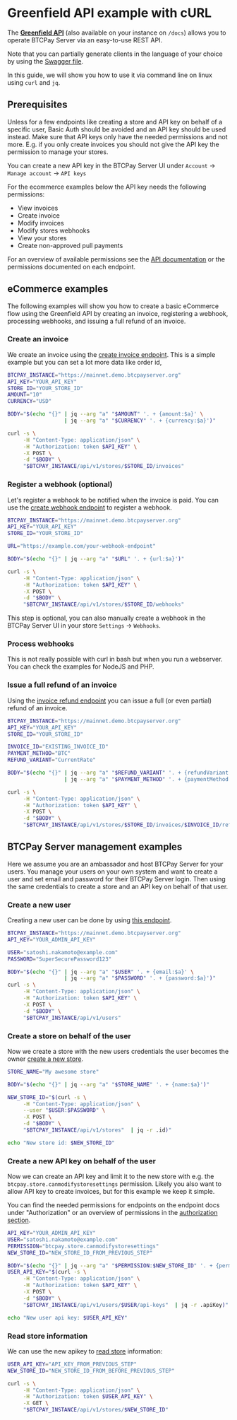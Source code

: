 # Greenfield API example with cURL

The **[Greenfield API](https://docs.btcpayserver.org/API/Greenfield/v1/)** (also available on your instance on `/docs`) allows you to operate BTCPay Server via an easy-to-use REST API.

Note that you can partially generate clients in the language of your choice by using the [Swagger file](https://docs.btcpayserver.org/API/Greenfield/v1/swagger.json).

In this guide, we will show you how to use it via command line on linux using `curl` and `jq`.

## Prerequisites

Unless for a few endpoints like creating a store and API key on behalf of a specific user, Basic Auth should be avoided and an API key should be used instead. Make sure that API keys only have the needed permissions and not more. E.g. if you only create invoices you should not give the API key the permission to manage your stores.

You can create a new API key in the BTCPay Server UI under `Account` -> `Manage account` -> `API keys`

For the ecommerce examples below the API key needs the following permissions:
- View invoices
- Create invoice
- Modify invoices
- Modify stores webhooks
- View your stores
- Create non-approved pull payments

For an overview of available permissions see the [API documentation](https://docs.btcpayserver.org/API/Greenfield/v1/#section/Authentication/API_Key) or the permissions documented on each endpoint.

## eCommerce examples

The following examples will show you how to create a basic eCommerce flow using the Greenfield API by creating an invoice, registering a webhook, processing webhooks, and issuing a full refund of an invoice.

### Create an invoice

We create an invoice using the [create invoice endpoint](https://docs.btcpayserver.org/API/Greenfield/v1/#operation/Invoices_CreateInvoice). This is a simple example but you can set a lot more data like order id,

```bash
BTCPAY_INSTANCE="https://mainnet.demo.btcpayserver.org"
API_KEY="YOUR_API_KEY"
STORE_ID="YOUR_STORE_ID"
AMOUNT="10"
CURRENCY="USD"

BODY="$(echo "{}" | jq --arg "a" "$AMOUNT" '. + {amount:$a}' \
                  | jq --arg "a" "$CURRENCY" '. + {currency:$a}')"

curl -s \
     -H "Content-Type: application/json" \
     -H "Authorization: token $API_KEY" \
     -X POST \
     -d "$BODY" \
     "$BTCPAY_INSTANCE/api/v1/stores/$STORE_ID/invoices"
```

### Register a webhook (optional)

Let's register a webhook to be notified when the invoice is paid. You can use the [create webhook endpoint](https://docs.btcpayserver.org/API/Greenfield/v1/#operation/Webhooks_CreateWebhook) to register a webhook.

```bash
BTCPAY_INSTANCE="https://mainnet.demo.btcpayserver.org"
API_KEY="YOUR_API_KEY"
STORE_ID="YOUR_STORE_ID"

URL="https://example.com/your-webhook-endpoint"

BODY="$(echo "{}" | jq --arg "a" "$URL" '. + {url:$a}')"

curl -s \
     -H "Content-Type: application/json" \
     -H "Authorization: token $API_KEY" \
     -X POST \
     -d "$BODY" \
     "$BTCPAY_INSTANCE/api/v1/stores/$STORE_ID/webhooks"
```

This step is optional, you can also manually create a webhook in the BTCPay Server UI in your store `Settings` -> `Webhooks`.

### Process webhooks

This is not really possible with curl in bash but when you run a webserver. You can check the examples for NodeJS and PHP.

### Issue a full refund of an invoice

Using the [invoice refund endpoint](https://docs.btcpayserver.org/API/Greenfield/v1/#operation/Invoices_Refund) you can issue a full (or even partial) refund of an invoice.

```bash
BTCPAY_INSTANCE="https://mainnet.demo.btcpayserver.org"
API_KEY="YOUR_API_KEY"
STORE_ID="YOUR_STORE_ID"

INVOICE_ID="EXISTING_INVOICE_ID"
PAYMENT_METHOD="BTC"
REFUND_VARIANT="CurrentRate"

BODY="$(echo "{}" | jq --arg "a" "$REFUND_VARIANT" '. + {refundVariant:$a}' \
                  | jq --arg "a" "$PAYMENT_METHOD" '. + {paymentMethod:$a}')"

curl -s \
     -H "Content-Type: application/json" \
     -H "Authorization: token $API_KEY" \
     -X POST \
     -d "$BODY" \
     "$BTCPAY_INSTANCE/api/v1/stores/$STORE_ID/invoices/$INVOICE_ID/refund"
```

## BTCPay Server management examples

Here we assume you are an ambassador and host BTCPay Server for your users. You manage your users on your own system and want to create a user and set email and password for their BTCPay Server login. Then using the same credentials to create a store and an API key on behalf of that user.

### Create a new user

Creating a new user can be done by using [this endpoint](https://docs.btcpayserver.org/API/Greenfield/v1/#operation/Users_CreateUser).

```bash
BTCPAY_INSTANCE="https://mainnet.demo.btcpayserver.org"
API_KEY="YOUR_ADMIN_API_KEY"

USER="satoshi.nakamoto@example.com"
PASSWORD="SuperSecurePassword123"

BODY="$(echo "{}" | jq --arg "a" "$USER" '. + {email:$a}' \
                  | jq --arg "a" "$PASSWORD" '. + {password:$a}')"
curl -s \
     -H "Content-Type: application/json" \
     -H "Authorization: token $API_KEY" \
     -X POST \
     -d "$BODY" \
     "$BTCPAY_INSTANCE/api/v1/users"
```

### Create a store on behalf of the user

Now we create a store with the new users credentials the user becomes the owner [create a new store](https://docs.btcpayserver.org/API/Greenfield/v1/#operation/Stores_CreateStore).

```bash
STORE_NAME="My awesome store"

BODY="$(echo "{}" | jq --arg "a" "$STORE_NAME" '. + {name:$a}')"

NEW_STORE_ID="$(curl -s \
     -H "Content-Type: application/json" \
     --user "$USER:$PASSWORD" \
     -X POST \
     -d "$BODY" \
     "$BTCPAY_INSTANCE/api/v1/stores"  | jq -r .id)"

echo "New store id: $NEW_STORE_ID"
```

### Create a new API key on behalf of the user

Now we can create an API key and limit it to the new store with e.g. the `btcpay.store.canmodifystoresettings` permission. Likely you also want to allow API key to create invoices, but for this example we keep it simple.

You can find the needed permissions for endpoints on the endpoint docs under "Authorization" or an overview of permissions in the [authorization section](https://docs.btcpayserver.org/API/Greenfield/v1/#section/Authentication/API_Key).

```bash
API_KEY="YOUR_ADMIN_API_KEY"
USER="satoshi.nakamoto@example.com"
PERMISSION="btcpay.store.canmodifystoresettings"
NEW_STORE_ID="NEW_STORE_ID_FROM_PREVIOUS_STEP"

BODY="$(echo "{}" | jq --arg "a" "$PERMISSION:$NEW_STORE_ID" '. + {permissions:[$a]}')"
USER_API_KEY="$(curl -s \
     -H "Content-Type: application/json" \
     -H "Authorization: token $API_KEY" \
     -X POST \
     -d "$BODY" \
     "$BTCPAY_INSTANCE/api/v1/users/$USER/api-keys"  | jq -r .apiKey)"

echo "New user api key: $USER_API_KEY"
```

### Read store information

We can use the new apikey to [read store](https://docs.btcpayserver.org/API/Greenfield/v1/#operation/Stores_GetStore) information:

```bash
USER_API_KEY="API_KEY_FROM_PREVIOUS_STEP"
NEW_STORE_ID="NEW_STORE_ID_FROM_BEFORE_PREVIOUS_STEP"

curl -s \
     -H "Content-Type: application/json" \
     -H "Authorization: token $USER_API_KEY" \
     -X GET \
     "$BTCPAY_INSTANCE/api/v1/stores/$NEW_STORE_ID"
```
